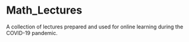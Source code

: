# Math_Lectures

A collection of lectures prepared and used for online learning during the COVID-19 pandemic.
